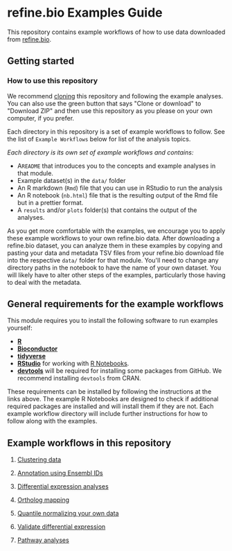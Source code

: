 # refine.bio Examples Guide
This repository contains example workflows of how to use data downloaded from
[refine.bio](https://www.refine.bio).

## Getting started

### How to use this repository
We recommend [cloning](https://help.github.com/articles/cloning-a-repository/)
this repository and following the example analyses.
You can also use the green button that says "Clone or download" to "Download
ZIP" and then use this repository as you please on your own computer, if you
prefer.

Each directory in this repository is a set of example workflows to follow.
See the list of `Example Workflows` below for list of the analysis topics.

*Each directory is its own set of example workflows and contains:*

- A`README` that introduces you to the concepts and example analyses in that module.
- Example dataset(s) in the `data/` folder
- An R markdown (`Rmd`) file that you can use in RStudio to run the analysis
- An R notebook (`nb.html`) file that is the resulting output of the Rmd file
but in a prettier format.
- A `results` and/or `plots` folder(s) that contains the output of the analyses.

As you get more comfortable with the examples, we encourage you to apply these
example workflows to your own refine.bio data.
After downloading a refine.bio dataset, you can analyze them in these examples
by copying and pasting your data and metadata TSV files from your refine.bio
download file into the respective `data/` folder for that module.
You'll need to change any directory paths in the notebook to have the name of
your own dataset.
You will likely have to alter other steps of the examples, particularly those
having to deal with the metadata.

## General requirements for the example workflows

This module requires you to install the following software to run examples yourself:

* [**R**](https://cran.r-project.org/)
* [**Bioconductor**](https://bioconductor.org/install/)
* [**tidyverse**](https://www.tidyverse.org/)
* [**RStudio**](https://www.rstudio.com/products/RStudio/) for working with [R Notebooks](https://bookdown.org/yihui/rmarkdown/notebook.html).
* [**devtools**](https://cran.r-project.org/web/packages/devtools/readme/README.html)
will be required for installing some packages from GitHub. We recommend installing `devtools` from CRAN.

These requirements can be installed by following the instructions at the links
above.
The example R Notebooks are designed to check if additional required packages
are installed and will install them if they are not.
Each example workflow directory will include further instructions for how to
follow along with the examples.

## Example workflows in this repository  

1. [Clustering data](https://github.com/AlexsLemonade/refinebio-examples/blob/master/clustering)  

2. [Annotation using Ensembl IDs](https://github.com/AlexsLemonade/refinebio-examples/blob/master/ensembl-id-convert)  

3. [Differential expression analyses](https://github.com/AlexsLemonade/refinebio-examples/blob/master/differential-expression)  

4. [Ortholog mapping](https://github.com/AlexsLemonade/refinebio-examples/blob/master/ortholog-mapping)  

5. [Quantile normalizing your own data](https://github.com/AlexsLemonade/refinebio-examples/blob/master/normalize-own-data)

6. [Validate differential expression](https://github.com/AlexsLemonade/refinebio-examples/blob/master/validate-differential-expression)

7. [Pathway analyses](https://github.com/AlexsLemonade/refinebio-examples/blob/master/pathway-analysis)
